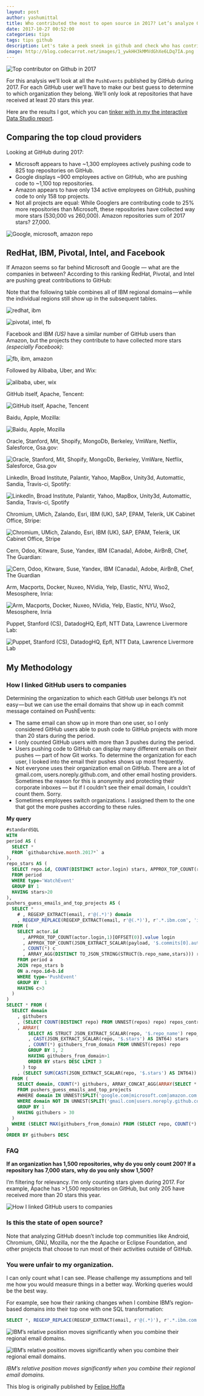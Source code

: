 ```yaml
---
layout: post
author: yashumittal
title: Who contributed the most to open source in 2017? Let’s analyze GitHub’s data and find out.
date: 2017-10-27 00:52:00
categories: tips
tags: tips github
description: Let's take a peek sneek in github and check who has contributed the most to open source repository on github. Let’s analyze GitHub’s data and find out.
image: http://blog.codecarrot.net/images/1_ywkHH3kMMVdGhXe6LDq7IA.png
---
```


![Top contributor on Github in 2017](http://blog.codecarrot.net/images/1_ywkHH3kMMVdGhXe6LDq7IA.png)

For this analysis we’ll look at all the `PushEvents` published by GitHub during 2017. For each GitHub user we’ll have to make our best guess to determine to which organization they belong. We’ll only look at repositories that have received at least 20 stars this year.

Here are the results I got, which you can [tinker with in my the interactive Data Studio report](https://datastudio.google.com/open/0ByGAKP3QmCjLU1JzUGtJdTlNOG8).

## Comparing the top cloud providers

Looking at GitHub during 2017:

* Microsoft appears to have ~1,300 employees actively pushing code to 825 top repositories on GitHub.
* Google displays ~900 employees active on GitHub, who are pushing code to ~1,100 top repositories.
* Amazon appears to have only 134 active employees on GitHub, pushing code to only 158 top projects.
* Not all projects are equal: While Googlers are contributing code to 25% more repositories than Microsoft, these repositories have collected way more stars (530,000 vs 260,000). Amazon repositories sum of 2017 stars? 27,000.

![Google, microsoft, amazon repo](http://blog.codecarrot.net/images/1_EfhT-K6feRjyifX_K49AFg.png)

## RedHat, IBM, Pivotal, Intel, and Facebook

If Amazon seems so far behind Microsoft and Google — what are the companies in between? According to this ranking RedHat, Pivotal, and Intel are pushing great contributions to GitHub:

Note that the following table combines all of IBM regional domains — while the individual regions still show up in the subsequent tables.

![redhat, ibm](http://blog.codecarrot.net/images/1_KnaOtVpdmPFabCtk-saYUw.png)

![pivotal, intel, fb](http://blog.codecarrot.net/images/1_Dy08nNIdjxBQRqQ6zXTThg.png)

Facebook and IBM *(US)* have a similar number of GitHub users than Amazon, but the projects they contribute to have collected more stars *(especially Facebook)*:

![fb, ibm, amazon](http://blog.codecarrot.net/images/1_ZJP36ojAFyo7BcZnJ-PT3Q.png)

Followed by Alibaba, Uber, and Wix:

![alibaba, uber, wix](http://blog.codecarrot.net/images/1_yG3X8Sq35S8Z9mNLv9pliA.png)

GitHub itself, Apache, Tencent:

![GitHub itself, Apache, Tencent](http://blog.codecarrot.net/images/1_Ij2hSTZiQndHdFRsFNwb-g.png)

Baidu, Apple, Mozilla:

![Baidu, Apple, Mozilla](http://blog.codecarrot.net/images/1_ZRjQ0fNe39-qox3cy6OGUQ.png)

Oracle, Stanford, Mit, Shopify, MongoDb, Berkeley, VmWare, Netflix, Salesforce, Gsa.gov:

![Oracle, Stanford, Mit, Shopify, MongoDb, Berkeley, VmWare, Netflix, Salesforce, Gsa.gov](http://blog.codecarrot.net/images/1_mi1gdgVUYRbTBoBuo14gtA.png)

LinkedIn, Broad Institute, Palantir, Yahoo, MapBox, Unity3d, Automattic, Sandia, Travis-ci, Spotify:

![LinkedIn, Broad Institute, Palantir, Yahoo, MapBox, Unity3d, Automattic, Sandia, Travis-ci, Spotify](http://blog.codecarrot.net/images/1_yQzsoab7AFbQ2BTnPCGbXg.png)

Chromium, UMich, Zalando, Esri, IBM (UK), SAP, EPAM, Telerik, UK Cabinet Office, Stripe:

![Chromium, UMich, Zalando, Esri, IBM (UK), SAP, EPAM, Telerik, UK Cabinet Office, Stripe](http://blog.codecarrot.net/images/1_TCbZaq4sgpjFQ9f4yFoWoQ.png)

Cern, Odoo, Kitware, Suse, Yandex, IBM (Canada), Adobe, AirBnB, Chef, The Guardian:

![Cern, Odoo, Kitware, Suse, Yandex, IBM (Canada), Adobe, AirBnB, Chef, The Guardian](http://blog.codecarrot.net/images/1_zXxtygHJUi4tdNr1JRNlyg.png)

Arm, Macports, Docker, Nuxeo, NVidia, Yelp, Elastic, NYU, Wso2, Mesosphere, Inria:

![Arm, Macports, Docker, Nuxeo, NVidia, Yelp, Elastic, NYU, Wso2, Mesosphere, Inria](http://blog.codecarrot.net/images/1_f6AK5xHrJIAhEn7t9569lQ.png)

Puppet, Stanford (CS), DatadogHQ, Epfl, NTT Data, Lawrence Livermore Lab:

![Puppet, Stanford (CS), DatadogHQ, Epfl, NTT Data, Lawrence Livermore Lab](http://blog.codecarrot.net/images/1_RP5nyYdwn2d2pb05xnMxyA.png)

## My Methodology

### How I linked GitHub users to companies

Determining the organization to which each GitHub user belongs it’s not easy — but we can use the email domains that show up in each commit message contained on PushEvents:

* The same email can show up in more than one user, so I only considered GitHub users able to push code to GitHub projects with more than 20 stars during the period.
* I only counted GitHub users with more than 3 pushes during the period.
* Users pushing code to GitHub can display many different emails on their pushes — part of how Git works. To determine the organization for each user, I looked into the email their pushes shows up most frequently.
* Not everyone uses their organization email on GitHub. There are a lot of gmail.com, users.noreply.github.com, and other email hosting providers. Sometimes the reason for this is anonymity and protecting their corporate inboxes — but if I couldn’t see their email domain, I couldn’t count them. Sorry.
* Sometimes employees switch organizations. I assigned them to the one that got the more pushes according to these rules.

**My query**

```sql
#standardSQL
WITH
period AS (
  SELECT *
  FROM `githubarchive.month.2017*` a
),
repo_stars AS (
  SELECT repo.id, COUNT(DISTINCT actor.login) stars, APPROX_TOP_COUNT(repo.name, 1)[OFFSET(0)].value repo_name 
  FROM period
  WHERE type='WatchEvent'
  GROUP BY 1
  HAVING stars>20
), 
pushers_guess_emails_and_top_projects AS (
  SELECT *
    # , REGEXP_EXTRACT(email, r'@(.*)') domain
    , REGEXP_REPLACE(REGEXP_EXTRACT(email, r'@(.*)'), r'.*.ibm.com', 'ibm.com') domain
  FROM (
    SELECT actor.id
      , APPROX_TOP_COUNT(actor.login,1)[OFFSET(0)].value login
      , APPROX_TOP_COUNT(JSON_EXTRACT_SCALAR(payload, '$.commits[0].author.email'),1)[OFFSET(0)].value email
      , COUNT(*) c
      , ARRAY_AGG(DISTINCT TO_JSON_STRING(STRUCT(b.repo_name,stars))) repos
    FROM period a
    JOIN repo_stars b
    ON a.repo.id=b.id
    WHERE type='PushEvent'
    GROUP BY  1
    HAVING c>3
  )
)
SELECT * FROM (
  SELECT domain
    , githubers
    , (SELECT COUNT(DISTINCT repo) FROM UNNEST(repos) repo) repos_contributed_to
    , ARRAY(
        SELECT AS STRUCT JSON_EXTRACT_SCALAR(repo, '$.repo_name') repo_name
        , CAST(JSON_EXTRACT_SCALAR(repo, '$.stars') AS INT64) stars
        , COUNT(*) githubers_from_domain FROM UNNEST(repos) repo 
        GROUP BY 1, 2 
        HAVING githubers_from_domain>1 
        ORDER BY stars DESC LIMIT 3
      ) top
    , (SELECT SUM(CAST(JSON_EXTRACT_SCALAR(repo, '$.stars') AS INT64)) FROM (SELECT DISTINCT repo FROM UNNEST(repos) repo)) sum_stars_projects_contributed_to
  FROM (
    SELECT domain, COUNT(*) githubers, ARRAY_CONCAT_AGG(ARRAY(SELECT * FROM UNNEST(repos) repo)) repos
    FROM pushers_guess_emails_and_top_projects
    #WHERE domain IN UNNEST(SPLIT('google.com|microsoft.com|amazon.com', '|'))
    WHERE domain NOT IN UNNEST(SPLIT('gmail.com|users.noreply.github.com|qq.com|hotmail.com|163.com|me.com|googlemail.com|outlook.com|yahoo.com|web.de|iki.fi|foxmail.com|yandex.ru', '|')) # email hosters
    GROUP BY 1
    HAVING githubers > 30
  )
  WHERE (SELECT MAX(githubers_from_domain) FROM (SELECT repo, COUNT(*) githubers_from_domain FROM UNNEST(repos) repo  GROUP BY repo))>4 # second filter email hosters
)
ORDER BY githubers DESC
```

### FAQ

**If an organization has 1,500 repositories, why do you only count 200? If a repository has 7,000 stars, why do you only show 1,500?**

I’m filtering for relevancy. I’m only counting stars given during 2017. For example, Apache has >1,500 repositories on GitHub, but only 205 have received more than 20 stars this year.

![How I linked GitHub users to companies](http://blog.codecarrot.net/images/1_wf86s1GygY1u283nA6LoYQ.png)

### Is this the state of open source?

Note that analyzing GitHub doesn’t include top communities like Android, Chromium, GNU, Mozilla, nor the the Apache or Eclipse Foundation, and other projects that choose to run most of their activities outside of GitHub.

### You were unfair to my organization.

I can only count what I can see. Please challenge my assumptions and tell me how you would measure things in a better way. Working queries would be the best way.

For example, see how their ranking changes when I combine IBM’s region-based domains into their top one with one SQL transformation:

```sql
SELECT *, REGEXP_REPLACE(REGEXP_EXTRACT(email, r'@(.*)'), r'.*.ibm.com', 'ibm.com') domain
```

![IBM’s relative position moves significantly when you combine their regional email domains.](http://blog.codecarrot.net/images/1_sKjuzOO2OYPcKGAzq9jDYw.png)

![IBM’s relative position moves significantly when you combine their regional email domains.](http://blog.codecarrot.net/images/1*ywkHH3kMMVdGhXe6LDq7IA.png)

*IBM’s relative position moves significantly when you combine their regional email domains.*

This blog is originally published by [Felipe Hoffa](https://medium.freecodecamp.org/@hoffa)